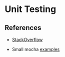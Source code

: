 
# Unit Testing


## References

* [StackOverflow](http://stackoverflow.com/a/20548901)

* Small mocha [examples](http://samwize.com/2014/02/08/a-guide-to-mochas-describe-it-and-setup-hooks/
)
